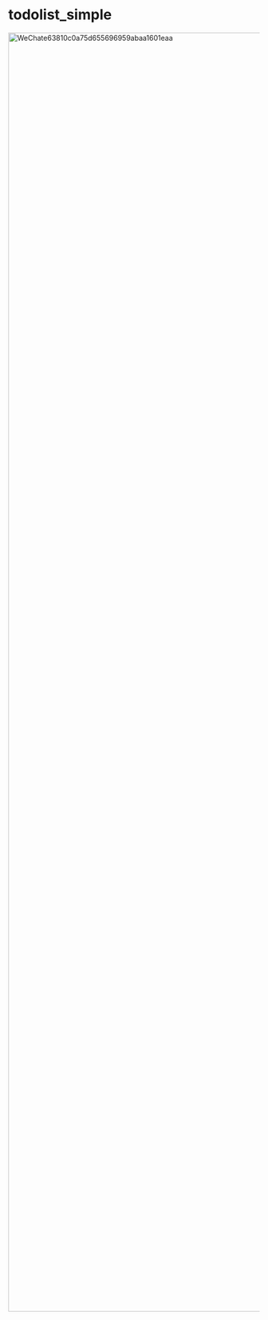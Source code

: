 # todolist_simple
<img width="2558" alt="WeChate63810c0a75d655696959abaa1601eaa" src="https://github.com/user-attachments/assets/792c4476-d269-4c0f-a1b9-58c70f8aa014">
